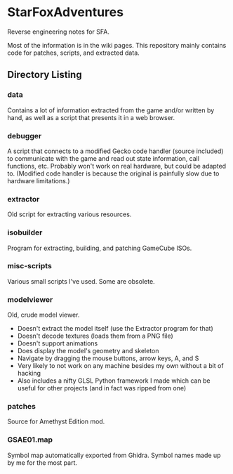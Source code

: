 # StarFoxAdventures
Reverse engineering notes for SFA.

Most of the information is in the wiki pages. This repository mainly contains code for patches, scripts, and extracted data.

## Directory Listing
### data
Contains a lot of information extracted from the game and/or written by hand, as well as a script that presents it in a web browser.

### debugger
A script that connects to a modified Gecko code handler (source included) to communicate with the game and read out state information, call functions, etc. Probably won't work on real hardware, but could be adapted to. (Modified code handler is because the original is painfully slow due to hardware limitations.)

### extractor
Old script for extracting various resources.

### isobuilder
Program for extracting, building, and patching GameCube ISOs.

### misc-scripts
Various small scripts I've used. Some are obsolete.

### modelviewer
Old, crude model viewer.
- Doesn't extract the model itself (use the Extractor program for that)
- Doesn't decode textures (loads them from a PNG file)
- Doesn't support animations
- Does display the model's geometry and skeleton
- Navigate by dragging the mouse buttons, arrow keys, A, and S
- Very likely to not work on any machine besides my own without a bit of hacking
- Also includes a nifty GLSL Python framework I made which can be useful for other projects (and in fact was ripped from one)

### patches
Source for Amethyst Edition mod.

### GSAE01.map
Symbol map automatically exported from Ghidra. Symbol names made up by me for the most part.
